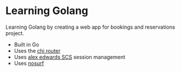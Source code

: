 # Learning Golang

Learning Golang by creating a web app for bookings and reservations project.

- Built in Go
- Uses the [chi router](https://github.com/go-chi/chi)
- Uses [alex edwards SCS](https://github.com/alexedwards/scs/v2) session management
- Uses [nosurf](https://github.com/justinas/nosurf)

<!-- - Uses [govalidator]
- Uses [soda] for database migrations
- Uses [buffalo-pop] for database migrations
- Uses [alex edwards render] for html templates
- Uses [gorm] for database access
- Uses [chi-render] for rendering JSON
- Uses [chi-jwt] for JWT authentication
- Uses [chi-middleware] for middleware
- Uses [chi-cors] for CORS
- Uses [chi-render] for rendering JSON
- Uses [chi-logger] for logging
- Uses [chi-render] for rendering JSON
- Uses [chi-render] for rendering JSON
- Uses [chi-render] for rendering JSON -->
